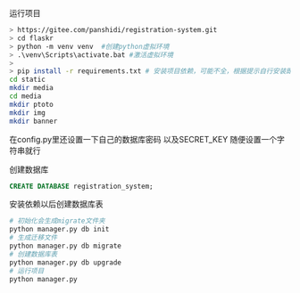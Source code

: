 运行项目

```bash
> https://gitee.com/panshidi/registration-system.git
> cd flaskr
> python -m venv venv  #创建python虚拟环境
> .\venv\Scripts\activate.bat #激活虚拟环境
> 
> pip install -r requirements.txt # 安装项目依赖，可能不全，根据提示自行安装即可
cd static
mkdir media
cd media 
mkdir ptoto
mkdir img
mkdir banner
```
在config.py里还设置一下自己的数据库密码
以及SECRET_KEY 随便设置一个字符串就行

创建数据库 
```sql
CREATE DATABASE registration_system;
```
安装依赖以后创建数据库表
```bash
# 初始化会生成migrate文件夹
python manager.py db init
# 生成迁移文件
python manager.py db migrate
# 创建数据库表
python manager.py db upgrade 
# 运行项目
python manager.py
```

